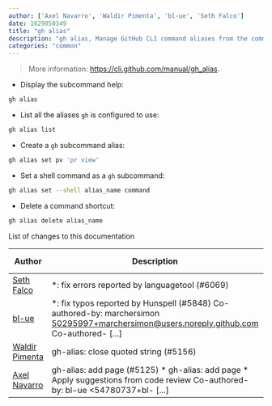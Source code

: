 ```yaml
---
author: ['Axel Navarro', 'Waldir Pimenta', 'bl-ue', 'Seth Falco']
date: 1629050349
title: "gh alias"
description: "gh alias, Manage GitHub CLI command aliases from the command-line."
categories: "common"
---
```

> More information: <https://cli.github.com/manual/gh_alias>.

- Display the subcommand help:

```bash
gh alias
```

- List all the aliases `gh` is configured to use:

```bash
gh alias list
```

- Create a `gh` subcommand alias:

```bash
gh alias set pv 'pr view'
```

- Set a shell command as a `gh` subcommand:

```bash
gh alias set --shell alias_name command
```

- Delete a command shortcut:

```bash
gh alias delete alias_name
```
List of changes to this documentation


Author | Description | ISO 8601 Date | GitHub link
------|-----|-----|-----
[Seth Falco](mailto:seth@falco.fun) | *: fix errors reported by languagetool (#6069) | 2021-08-15T19:59:09 | [3e4c519004a4](https://github.com/tldr-pages/tldr/commit/3e4c519004a471c861cdc609fd7239ee3355671c)
[bl-ue](mailto:54780737+bl-ue@users.noreply.github.com) | *: fix typos reported by Hunspell (#5848) Co-authored-by: marchersimon <50295997+marchersimon@users.noreply.github.com> Co-authored- [...] | 2021-05-20T22:13:41 | [8ebd171d6f00](https://github.com/tldr-pages/tldr/commit/8ebd171d6f001698709fefc02b1fd5cc9f3a99c4)
[Waldir Pimenta](mailto:waldyrious@gmail.com) | gh-alias: close quoted string (#5156) | 2021-01-17T18:55:43 | [d1b86208a1b7](https://github.com/tldr-pages/tldr/commit/d1b86208a1b7243d796569373f3954d191858225)
[Axel Navarro](mailto:navarroaxel@gmail.com) | gh-alias: add page (#5125) * gh-alias: add page * Apply suggestions from code review Co-authored-by: bl-ue <54780737+bl- [...] | 2021-01-10T14:53:18 | [39cc9373a2e9](https://github.com/tldr-pages/tldr/commit/39cc9373a2e9a0e5790145d4dbed4a911512b9ea)

